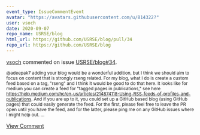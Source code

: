 ```yaml
---
event_type: IssueCommentEvent
avatar: "https://avatars.githubusercontent.com/u/814322?"
user: vsoch
date: 2020-09-07
repo_name: USRSE/blog
html_url: https://github.com/USRSE/blog/pull/34
repo_url: https://github.com/USRSE/blog
---
```


<a href='https://github.com/vsoch' target='_blank'>vsoch</a> commented on issue <a href='https://github.com/USRSE/blog/pull/34' target='_blank'>USRSE/blog#34</a>.

<small>@adeepak7 adding your blog would be a wonderful addition, but I think we should aim to focus on content that is strongly rseng related. For my blog, what I do is create a custom feed based on a tag, "rseng" and I think it would be good to do that here. It looks like for medium you can create a feed for "tagged pages in publications," see here https://help.medium.com/hc/en-us/articles/214874118-Using-RSS-feeds-of-profiles-and-publications. And if you are up to it, you could set up a GitHub based blog (using GitHub pages) that could easily generate the feed. For the first, please feel free to leave the PR open until you have the feed, and for the latter, please ping me on any GitHub issues where I might help out. ...</small>

<a href='https://github.com/USRSE/blog/pull/34' target='_blank'>View Comment</a>